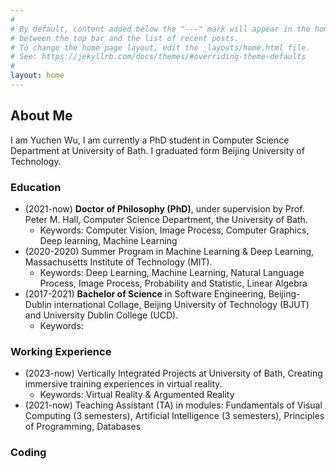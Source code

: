 ```yaml
---
#
# By default, content added below the "---" mark will appear in the home page
# between the top bar and the list of recent posts.
# To change the home page layout, edit the _layouts/home.html file.
# See: https://jekyllrb.com/docs/themes/#overriding-theme-defaults
#
layout: home
---
```


## About Me
I am Yuchen Wu, I am currently a PhD student in Computer Science Department at University of Bath. I graduated form Beijing University of Technology. 

### Education
- (2021-now) **Doctor of Philosophy (PhD)**, under supervision by Prof. Peter M. Hall, Computer Science Department, the University of Bath. 
    - Keywords: Computer Vision, Image Process, Computer Graphics, Deep learning, Machine Learning
- (2020-2020) Summer Program in Machine Learning & Deep Learning, Massachusetts Institute of Technology (MIT).
    - Keywords: Deep Learning, Machine Learning, Natural Language Process, Image Process, Probability and Statistic, Linear Algebra
- (2017-2021) **Bachelor of Science** in Software Engineering, Beijing-Dublin international Collage, Beijing University of Technology (BJUT) and University Dublin College (UCD).
    - Keywords: 

### Working Experience
- (2023-now) Vertically Integrated Projects at University of Bath, Creating immersive training experiences in virtual reality. 
    - Keywords: Virtual Reality & Argumented Reality
- (2021-now) Teaching Assistant (TA) in modules: Fundamentals of Visual Computing (3 semesters), Artificial Intelligence (3 semesters), Principles of Programming, Databases

### Coding
